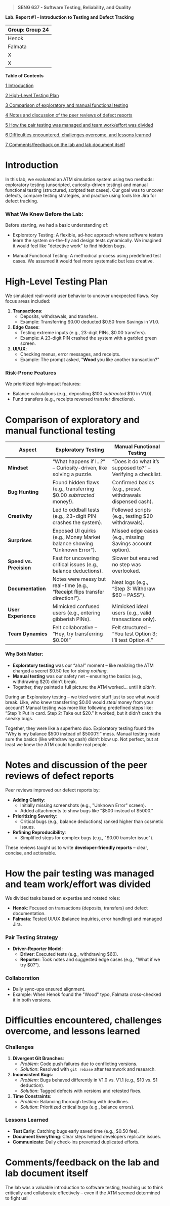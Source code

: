 >   **SENG 637 - Software Testing, Reliability, and Quality**

**Lab. Report \#1 – Introduction to Testing and Defect Tracking**

| Group: Group 24      |
|-----------------|
| Henok                |   
| Falmata              |   
| X               |   
| X              |   


**Table of Contents**


[1 Introduction](#introduction)

[2 High-Level Testing Plan](<#high-level-testing-plan>)

[3 Comparison of exploratory and manual functional testing](#comparison-of-exploratory-and-manual-functional-testing)

[4 Notes and discussion of the peer reviews of defect reports](#notes-and-discussion-of-the-peer-reviews-of-defect-reports)

[5 How the pair testing was managed and team work/effort was divided](#how-the-pair-testing-was-managed-and-team-workeffort-was-divided)

[6 Difficulties encountered, challenges overcome, and lessons learned](#difficulties-encountered-challenges-overcome-and-lessons-learned)

[7 Comments/feedback on the lab and lab document itself](#commentsfeedback-on-the-lab-and-lab-document-itself)

# Introduction

In this lab, we evaluated an ATM simulation system using two methods: exploratory testing (unscripted, curiosity-driven testing) and manual functional testing (structured, scripted test cases). Our goal was to uncover defects, compare testing strategies, and practice using tools like Jira for defect tracking.

### What We Knew Before the Lab:
Before starting, we had a basic understanding of:

- Exploratory Testing: A flexible, ad-hoc approach where software testers learn the system on-the-fly and design tests dynamically. We imagined it would feel like "detective work" to find hidden bugs.

- Manual Functional Testing: A methodical process using predefined test cases. We assumed it would feel more systematic but less creative.

# High-Level Testing Plan


We simulated real-world user behavior to uncover unexpected flaws. Key focus areas included:  
1. **Transactions**:  
   - Deposits, withdrawals, and transfers.  
   - Example: Transferring $0.00 deducted $0.50 from Savings in V1.0.  
2. **Edge Cases**:  
   - Testing extreme inputs (e.g., 23-digit PINs, $0.00 transfers).  
   - Example: A 23-digit PIN crashed the system with a garbled green screen.  
3. **UI/UX**:  
   - Checking menus, error messages, and receipts.  
   - Example: The prompt asked, "**Wood** you like another transaction?"  

### Risk-Prone Features  
We prioritized high-impact features:  
- Balance calculations (e.g., depositing $100 *subtracted* $10 in V1.0).  
- Fund transfers (e.g., receipts reversed transfer directions).  


# Comparison of exploratory and manual functional testing

| **Aspect**               | **Exploratory Testing**                                  | **Manual Functional Testing**                |  
|--------------------------|---------------------------------------------------------|----------------------------------------------|  
| **Mindset**              | “What happens if I…?” – Curiosity-driven, like solving a puzzle. | “Does it do what it’s supposed to?” – Verifying a checklist. |  
| **Bug Hunting**          | Found hidden flaws (e.g., transferring $0.00 *subtracted* money!). | Confirmed basics (e.g., preset withdrawals dispensed cash). |  
| **Creativity**           | Led to oddball tests (e.g., 23-digit PIN crashes the system). | Followed scripts (e.g., testing $20 withdrawals). |  
| **Surprises**            | Exposed UI quirks (e.g., Money Market balance showing “Unknown Error”). | Missed edge cases (e.g., missing Savings account option). |  
| **Speed vs. Precision**  | Fast for uncovering critical issues (e.g., balance deductions). | Slower but ensured no step was overlooked. |  
| **Documentation**        | Notes were messy but real-time (e.g., “Receipt flips transfer direction!”). | Neat logs (e.g., “Step 3: Withdraw $60 – PASS”). |  
| **User Experience**      | Mimicked confused users (e.g., entering gibberish PINs). | Mimicked ideal users (e.g., valid transactions only). |  
| **Team Dynamics**        | Felt collaborative – “Hey, try transferring $0.00!” | Felt structured – “You test Option 3; I’ll test Option 4.” |  

#### Why Both Matter:  
- **Exploratory testing** was our “aha!” moment – like realizing the ATM charged a secret $0.50 fee for *doing nothing*.  
- **Manual testing** was our safety net – ensuring the basics (e.g., withdrawing $20) didn’t break.  
- Together, they painted a full picture: the ATM worked… until it *didn’t*. 

During an Exploratory testing – we tried weird stuff just to see what would break. Like, who knew transferring $0.00 would *steal* money from your account? Manual testing was more like following predefined steps like: “Step 1: Put in card. Step 2: Take out $20.” It worked, but it didn’t catch the sneaky bugs.  

Together, they were like a superhero duo. Exploratory testing found the “Why is my balance $500 instead of $5000?!” mess. Manual testing made sure the basics (like withdrawing cash) didn’t blow up. Not perfect, but at least we knew the ATM could handle real people.   

# Notes and discussion of the peer reviews of defect reports

Peer reviews improved our defect reports by:  
- **Adding Clarity**:  
  - Initially missing screenshots (e.g., "Unknown Error" screen).  
  - Added attachments to show bugs like "$500 instead of $5000."  
- **Prioritizing Severity**:  
  - Critical bugs (e.g., balance deductions) ranked higher than cosmetic issues.  
- **Refining Reproducibility**:  
  - Simplified steps for complex bugs (e.g., "$0.00 transfer issue").  

These reviews taught us to write **developer-friendly reports** – clear, concise, and actionable. 

# How the pair testing was managed and team work/effort was divided 

We divided tasks based on expertise and rotated roles:
- **Henok**: Focused on transactions (deposits, transfers) and defect documentation.  
- **Falmata**: Tested UI/UX (balance inquiries, error handling) and managed Jira.  

### Pair Testing Strategy  
- **Driver-Reporter Model**:  
  - **Driver**: Executed tests (e.g., withdrawing $60).  
  - **Reporter**: Took notes and suggested edge cases (e.g., "What if we try $0?").  

### Collaboration  
- Daily sync-ups ensured alignment.  
- Example: When Henok found the "Wood" typo, Falmata cross-checked it in both versions.  


# Difficulties encountered, challenges overcome, and lessons learned

### Challenges  
1. **Divergent Git Branches**:  
   - *Problem*: Code push failures due to conflicting versions.  
   - *Solution*: Resolved with `git rebase` after teamwork and research.  
2. **Inconsistent Bugs**:  
   - *Problem*: Bugs behaved differently in V1.0 vs. V1.1 (e.g., $10 vs. $1 deduction).  
   - *Solution*: Tagged defects with versions and retested fixes.  
3. **Time Constraints**:  
   - *Problem*: Balancing thorough testing with deadlines.  
   - *Solution*: Prioritized critical bugs (e.g., balance errors).  

### Lessons Learned  
- **Test Early**: Catching bugs early saved time (e.g., $0.50 fee).  
- **Document Everything**: Clear steps helped developers replicate issues.  
- **Communicate**: Daily check-ins prevented duplicated efforts.  



# Comments/feedback on the lab and lab document itself

The lab was a valuable introduction to software testing, teaching us to think critically and collaborate effectively – even if the ATM seemed determined to fight us! 